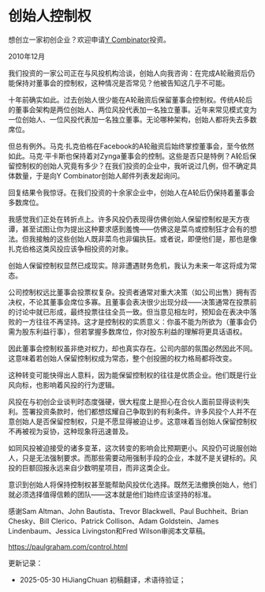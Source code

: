 


# 创始人控制权

想创立一家初创企业？欢迎申请[Y Combinator](http://ycombinator.com/apply.html)投资。

2010年12月

我们投资的一家公司正在与风投机构洽谈，创始人向我咨询：在完成A轮融资后仍能保持对董事会的控制权，这种情况是否常见？他被告知这几乎不可能。

十年前确实如此。过去创始人很少能在A轮融资后保留董事会控制权。传统A轮后的董事会架构是两位创始人、两位风投代表加一名独立董事。近年来常见模式变为一位创始人、一位风投代表加一名独立董事。无论哪种架构，创始人都将失去多数席位。

但总有例外。马克·扎克伯格在Facebook的A轮融资后始终掌控董事会，至今依然如此。马克·平卡斯也保持着对Zynga董事会的控制。这些是否只是特例？A轮后保留控制权的创始人究竟有多少？在我们投资的企业中，我听说过几例，但不确定具体数量，于是向Y Combinator创始人邮件列表发起询问。

回复结果令我惊讶。在我们投资的十余家企业中，创始人在A轮后仍保持着董事会多数席位。

我感觉我们正处在转折点上。许多风投仍表现得仿佛创始人保留控制权是天方夜谭，甚至试图让你为提出这种要求感到羞愧——仿佛这是菜鸟或控制狂才会有的想法。但我接触的这些创始人既非菜鸟也非偏执狂。或者说，即便他们是，那也是像扎克伯格这类风投应该争相投资的对象。

创始人保留控制权显然已成现实。除非遭遇财务危机，我认为未来一年这将成为常态。

公司控制权远比董事会投票权复杂。投资者通常对重大决策（如公司出售）拥有否决权，不论其董事会席位多寡。且董事会表决很少出现分歧——决策通常在投票前的讨论中就已形成，最终投票往往全员一致。但当意见相左时，预知会在表决中落败的一方往往不再坚持。这才是控制权的实质意义：你虽不能为所欲为（董事会仍需为股东利益行事），但若掌握多数席位，你对股东利益的理解将更具话语权。

因此董事会控制权虽非绝对权力，却也真实存在。公司内部的氛围必然因此不同。这意味着若创始人保留控制权成为常态，整个创投圈的权力格局都将改变。

这种转变可能快得出人意料，因为能保留控制权的往往是优质企业。他们既是行业风向标，也影响着风投的行为逻辑。

风投在与初创企业谈判时态度强硬，很大程度上是担心在合伙人面前显得谈判失利。签署投资条款时，他们都想炫耀自己争取到的有利条件。许多风投个人并不在意创始人是否保留控制权，只是不愿显得被迫让步。这意味着当创始人保留控制权不再被视为妥协，这种现象将迅速普及。

如同风投被迫接受的诸多变革，这次转变的影响会比预期更小。风投仍可说服创始人，只是无法强制要求。而那些需要动用强制手段的企业，本就不是关键标的。风投的巨额回报永远来自少数明星项目，而非这类企业。

意识到创始人将保持控制权甚至能帮助风投优化选择。既然无法撤换创始人，他们就必须选择值得信赖的团队——这本就是他们始终应该坚持的标准。

感谢Sam Altman、John Bautista、Trevor Blackwell、Paul Buchheit、Brian Chesky、Bill Clerico、Patrick Collison、Adam Goldstein、James Lindenbaum、Jessica Livingston和Fred Wilson审阅本文草稿。

https://paulgraham.com/control.html



更新记录：
- 2025-05-30 HiJiangChuan 初稿翻译，术语待验证；
